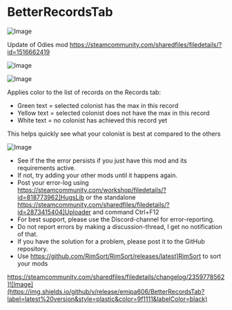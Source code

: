 # BetterRecordsTab

![Image](https://i.imgur.com/buuPQel.png)

Update of Odies mod
https://steamcommunity.com/sharedfiles/filedetails/?id=1516662419

![Image](https://i.imgur.com/pufA0kM.png)

	
![Image](https://i.imgur.com/Z4GOv8H.png)

Applies color to the list of records on the Records tab:

- Green text = selected colonist has the max in this record
- Yellow text = selected colonist does not have the max in this record
- White text = no colonist has achieved this record yet

This helps quickly see what your colonist is best at compared to the others

![Image](https://i.imgur.com/PwoNOj4.png)



-  See if the the error persists if you just have this mod and its requirements active.
-  If not, try adding your other mods until it happens again.
-  Post your error-log using https://steamcommunity.com/workshop/filedetails/?id=818773962]HugsLib or the standalone https://steamcommunity.com/sharedfiles/filedetails/?id=2873415404]Uploader and command Ctrl+F12
-  For best support, please use the Discord-channel for error-reporting.
-  Do not report errors by making a discussion-thread, I get no notification of that.
-  If you have the solution for a problem, please post it to the GitHub repository.
-  Use https://github.com/RimSort/RimSort/releases/latest]RimSort to sort your mods



https://steamcommunity.com/sharedfiles/filedetails/changelog/2359778562]![Image](https://img.shields.io/github/v/release/emipa606/BetterRecordsTab?label=latest%20version&style=plastic&color=9f1111&labelColor=black)

